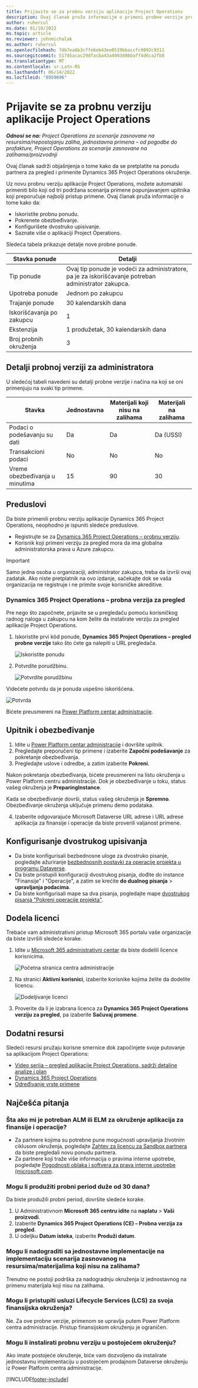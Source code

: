 ```yaml
---
title: Prijavite se za probnu verziju aplikacije Project Operations
description: Ovaj članak pruža informacije o primeni probne verzije programa Dynamics 365 Project Operations.
author: ruhercul
ms.date: 01/10/2022
ms.topic: article
ms.reviewer: johnmichalak
ms.author: ruhercul
ms.openlocfilehash: 7db7ea6b3cffe6eb43ee0519bbaccfc9092c9311
ms.sourcegitcommit: 51745acac29dfacba43a4003d86baff4d6ca2fb8
ms.translationtype: MT
ms.contentlocale: sr-Latn-RS
ms.lasthandoff: 06/14/2022
ms.locfileid: "8959696"
---
```

# <a name="sign-up-for-project-operations-trials"></a>Prijavite se za probnu verziju aplikacije Project Operations 

_**Odnosi se na:** Project Operations za scenarije zasnovane na resursima/nepostojanju zaliha, jednostavna primena – od pogodbe do profakture, Project Operations za scenarije zasnovane na zalihama/proizvodnji_ 



Ovaj članak sadrži objašnjenja o tome kako da se pretplatite na ponudu partnera za pregled i primenite Dynamics 365 Project Operations okruženje.

Uz novu probnu verziju aplikacije Project Operations, možete automatski primeniti bilo koji od tri podržana scenarija primene popunjavanjem upitnika koji preporučuje najbolji pristup primene. Ovaj članak pruža informacije o tome kako da:

- Iskoristite probnu ponudu.
- Pokrenete obezbeđivanje.
- Konfigurišete dvostruko upisivanje.
- Saznate više o aplikaciji Project Operations. 

Sledeća tabela prikazuje detalje nove probne ponude.

| **Stavka ponude**               | **Detalji**                                  |
|------------------------------|----------------------------------------------|
| Tip ponude                   | Ovaj tip ponude je vodeći za administratore, pa je za iskorišćavanje potreban administrator zakupca. |
| Upotreba ponude                    | Jednom po zakupcu                          |
| Trajanje ponude               | 30 kalendarskih dana                             |
| Iskorišćavanja po zakupcu       | 1                                            |
| Ekstenzija                    | 1 produžetak, 30 kalendarskih dana               |
| Broj probnih okruženja | 3                                            |


## <a name="admin-trial-details"></a>Detalji probnoj verziji za administratora
U sledećoj tabeli navedeni su detalji probne verzije i načina na koji se oni primenjuju na svaki tip primene.

| **Stavka**                      | **Jednostavna**                                     | **Materijali koji nisu na zalihama** | **Materijali na zalihama** |
|-------------------------------|----------------------------------------------|---------------------------|-----------------------|
| Podaci o podešavanju su dati           | Da                                          | Da                       | Da (USSI)            |
| Transakcioni podaci            | No                                           | No                        | No                    |
| Vreme obezbeđivanja u minutima  | 15                                           | 90                        | 30                    |
 
## <a name="prerequisites"></a>Preduslovi
Da biste primenili probnu verziju aplikacije Dynamics 365 Project Operations, neophodno je ispuniti sledeće preduslove.

- Registrujte se za [Dynamics 365 Project Operations – probnu verziju](https://www.aka.ms/try-po).
- Korisnik koji primeni verziju za pregled mora da ima globalna administratorska prava u Azure zakupcu.

> [!IMPORTANT]
> Samo jedna osoba u organizaciji, administrator zakupca, treba da izvrši ovaj zadatak. Ako niste pretplatnik na ovo izdanje, sačekajte dok se vaša organizacija ne registruje i ne primite svoje korisničke akreditive.

### <a name="dynamics-365-project-operations---preview-trial"></a>Dynamics 365 Project Operations – probna verzija za pregled 

Pre nego što započnete, prijavite se u pregledaču pomoću korisničkog radnog naloga u zakupcu na kom želite da instalirate verziju za pregled aplikacije Project Operations.

1. Iskoristite prvi kôd ponude, **Dynamics 365 Project Operations – pregled probne verzije** tako što ćete ga nalepiti u URL pregledača.

    ![Iskoristite ponudu](./media/16RedeemFirstOfferNew.png)

2. Potvrdite porudžbinu.

    ![Potvrdite porudžbinu](./media/17ConfirmOrderNew.png)

  Videćete potvrdu da je ponuda uspešno iskorišćena.

   ![Potvrda](./media/18OrderConfirmationNew.png)

  Bićete preusmereni na [Power Platform centar administracije](https://admin.powerplatform.microsoft.com/projectoperationstrial).

## <a name="questionnaire-and-provisioning"></a>Upitnik i obezbeđivanje

1.  Idite u [Power Platform centar administracije](https://admin.powerplatform.com/projectoperationstrial) i dovršite upitnik.  
2.  Pregledajte preporučeni tip primene i izaberite **Započni podešavanje** za pokretanje obezbeđivanja.
3.  Pregledajte uslove i odredbe, a zatim izaberite **Pokreni**.

   Nakon pokretanja obezbeđivanja, bićete preusmereni na listu okruženja u Power Platform centru administracije. Dok je obezbeđivanje u toku, status vašeg okruženja je **PreparingInstance**.
 
  Kada se obezbeđivanje dovrši, status vašeg okruženja je **Spremno**. Obezbeđivanje okruženja uključuje primenu demo podataka.
 
4.  Izaberite odgovarajuće Microsoft Dataverse URL adrese i URL adrese aplikacija za finansije i operacije da biste proverili valjanost primene.

## <a name="configuring-dual-write"></a>Konfigurisanje dvostrukog upisivanja
- Da biste konfigurisali bezbednosne uloge za dvostruko pisanje, pogledajte ažuriranje [bezbednosnih postavki za operacije projekta u programu Dataverse](resource-provision-new-environment.md#update-security-settings-on-project-operations-on-dataverse).
- Da biste pristupili konfiguraciji dvostrukog pisanja, dođite do instance "Finansije" i "Operacije", a zatim se krećite **do dualnog pisanja** > **upravljanja podacima**.
- Da biste konfigurisali mape sa dva pisanja, pogledajte mape [dvostrukog pisanja "Pokreni operacije projekta"](resource-provision-new-environment.md#run-project-operations-dual-write-maps).

## <a name="assign-licenses"></a>Dodela licenci

Trebaće vam administrativni pristup Microsoft 365 portalu vaše organizacije da biste izvršili sledeće korake.

1. Idite u [Microsoft 365 administrativni centar](https://portal.office.com/) da biste dodelili licence korisnicima.

   ![Početna stranica centra administracije](./media/14AdminPortal.png)

2. Na stranici **Aktivni korisnici**, izaberite korisnike kojima želite da dodelite licencu.

   ![Dodeljivanje licenci](./media/15AssignLicenses.png)

3. Proverite da li je izabrana licenca za **Dynamics 365 Project Operations verziju za pregled**, pa izaberite **Sačuvaj promene**.

## <a name="additional-resources"></a>Dodatni resursi

Sledeći resursi pružaju korisne smernice dok započinjete svoje putovanje sa aplikacijom Project Operations:

- [Video serija – pregled aplikacije Project Operations, sadrži detaljne analize i plan](https://youtube.com/playlist?list=PLcakwueIHoT_LJ3Fr1tHnkPk5lioqE6uH)
- [Dynamics 365 Project Operations](/learn/modules/examine-dynamics-365-project-operations/)
- [Određivanje vrste primene](determine-deployment-type.md)

## <a name="frequently-asked-questions"></a>Najčešća pitanja

### <a name="what-if-i-require-alm-or-elm-for-my-finance-and-operations-apps-environment"></a>Šta ako mi je potreban ALM ili ELM za okruženje aplikacija za finansije i operacije?

- Za partnere kojima su potrebne pune mogućnosti upravljanja životnim ciklusom okruženja, pogledajte [Zahtev za licencu za Sandbox partnera](https://experience.dynamics.com/requestlicense) da biste pregledali novu ponudu partnera. 
- Za partnere koji traže više informacija o pravima interne upotrebe, pogledajte [Pogodnosti oblaka i softvera za prava interne upotrebe (microsoft.com](https://partner.microsoft.com/membership/internal-use-software).

### <a name="can-i-extend-my-trial-beyond-30-days"></a>Mogu li produžiti probni period duže od 30 dana?
Da biste produžili probni period, dovršite sledeće korake.

1. U Administrativnom **Microsoft 365 centru idite** na **naplatu** > **Vaši proizvodi**.
2. Izaberite **Dynamics 365 Project Operations (CE) – Probna verzija za pregled**.
3. U odeljku **Datum isteka**, izaberite **Produži datum**.

### <a name="can-i-upgrade-from-the-lite-deployment-to-the-resourcenon-stocked-based-scenario-deployment"></a>Mogu li nadograditi sa jednostavne implementacije na implementaciju scenarija zasnovanog na resursima/materijalima koji nisu na zalihama?
Trenutno ne postoji podrška za nadogradnju okruženja iz jednostavnog na primenu materijala koji nisu na zalihama.

### <a name="can-i-access-lifecycle-services-lcs-for-my-finance-environments"></a>Mogu li pristupiti usluzi Lifecycle Services (LCS) za svoja finansijska okruženja?  
Ne. Za ove probne verzije, primenom se upravlja putem Power Platform centra administracije. Pristup finansijskom okruženju je ograničen.

### <a name="can-i-install-my-trial-on-an-existing-environment"></a>Mogu li instalirati probnu verziju u postojećem okruženju?
Ako imate postojeće okruženje, biće vam dozvoljeno da instalirate jednostavnu implementaciju u postojećem prodajnom Dataverse okruženju iz Power Platform centra administracije.

[!INCLUDE[footer-include](../includes/footer-banner.md)]
